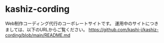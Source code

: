 # kashiz-cording
Web制作コーディング代行のコーポレートサイトです。
運用中のサイトにつきましては、以下のURLからご覧ください。
https://github.com/kashi-j/kashiz-cording/blob/main/README.md
